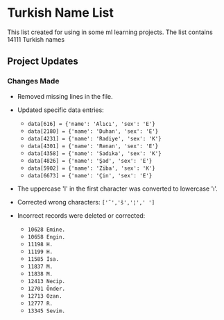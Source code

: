 # Turkish Name List

This list created for using in some ml learning projects. The list contains 14111 Turkish names 

## Project Updates

### Changes Made

- Removed missing lines in the file.

- Updated specific data entries:
  - `data[616] = {'name': 'Alıcı', 'sex': 'E'}`
  - `data[2180] = {'name': 'Duhan', 'sex': 'E'}`
  - `data[4231] = {'name': 'Radiye', 'sex': 'K'}`
  - `data[4301] = {'name': 'Renan', 'sex': 'E'}`
  - `data[4358] = {'name': 'Sadıka', 'sex': 'K'}`
  - `data[4826] = {'name': 'Şad', 'sex': 'E'}`
  - `data[5902] = {'name': 'Ziba', 'sex': 'K'}`
  - `data[6673] = {'name': 'Çin', 'sex': 'E'}`

- The uppercase 'I' in the first character was converted to lowercase 'ı'.
- Corrected wrong characters: `['˜','š','¦',' ']`

- Incorrect records were deleted or corrected:
  - `10628 Emine.`
  - `10658 Engin.`
  - `11198 H.`
  - `11199 H.`
  - `11585 İsa.`
  - `11837 M.`
  - `11838 M.`
  - `12413 Necip.`
  - `12701 Önder.`
  - `12713 Ozan.`
  - `12777 R.`
  - `13345 Sevim.`